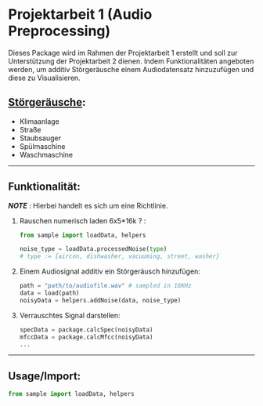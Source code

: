 # Projektarbeit 1 (Audio Preprocessing)

Dieses Package wird im Rahmen der Projektarbeit 1 erstellt und soll zur Unterstützung der Projektarbeit 2 dienen. Indem
Funktionalitäten angeboten werden, um additiv Störgeräusche einem Audiodatensatz hinzuzufügen und diese zu
Visualisieren.

## [Störgeräusche](noise_data/README.md):

* Klimaanlage
* Straße
* Staubsauger
* Spülmaschine
* Waschmaschine

---

## Funktionalität:

__*NOTE*__ : Hierbei handelt es sich um eine Richtlinie. 

1. Rauschen numerisch laden 6x5*16k ? :

   ```python
   from sample import loadData, helpers
   
   noise_type = loadData.processedNoise(type)
   # type := {aircon, dishwasher, vacuuming, street, washer}
   ```
   
2. Einem Audiosignal additiv ein Störgeräusch hinzufügen:

   ```python
   path = "path/to/audiofile.wav" # sampled in 16KHz
   data = load(path)
   noisyData = helpers.addNoise(data, noise_type)
   ```
3. Verrauschtes Signal darstellen:

   ```python
   specData = package.calcSpec(noisyData)
   mfccData = package.calcMfcc(noisyData)
   ...
   ```
---

## Usage/Import:

```python
from sample import loadData, helpers
```
